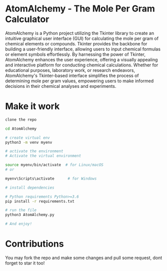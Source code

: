# AtomAlchemy - The Mole Per Gram Calculator
AtomAlchemy is a Python project utilizing the Tkinter library to create an intuitive graphical user interface (GUI) for calculating the mole per gram of chemical elements or compounds. Tkinter provides the backbone for building a user-friendly interface, allowing users to input chemical formulas or element symbols effortlessly. By harnessing the power of Tkinter, AtomAlchemy enhances the user experience, offering a visually appealing and interactive platform for conducting chemical calculations. Whether for educational purposes, laboratory work, or research endeavors, AtomAlchemy's Tkinter-based interface simplifies the process of determining mole per gram values, empowering users to make informed decisions in their chemical analyses and experiments.

# Make it work
```bash
clone the repo

cd AtomAlchemy

# create virtual env
python3 -m venv myenv

# activate the environment
# Activate the virtual environment

source myenv/bin/activate  # for Linux/macOS
# or

myenv\Scripts\activate      # for Windows

# install dependencies

# Python requirements Python>=3.6
pip install -r requirements.txt

# run the file
python3 AtomAlchemy.py

# And enjoy!

```
# Contributions

You may fork the repo and make some changes and pull some request, dont forget to star it too!

